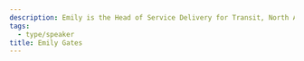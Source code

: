 ```yaml
---
description: Emily is the Head of Service Delivery for Transit, North America's top rated multimodal public transportation trip planning app. She manages the Partner Success, User Support and Project Management teams for Transit, ensuring the successful delivery of all external services for transit agencies, partners and users. She previously worked in Partnerships for Transit.
tags:
  - type/speaker
title: Emily Gates
---
```


